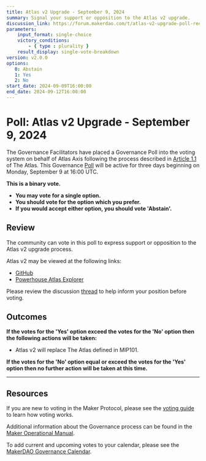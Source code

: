 ```yaml
---
title: Atlas v2 Upgrade - September 9, 2024
summary: Signal your support or opposition to the Atlas v2 upgrade.
discussion_link: https://forum.makerdao.com/t/atlas-v2-upgrade-poll-request/25010
parameters:
    input_format: single-choice
    victory_conditions:
        - { type : plurality }
    result_display: single-vote-breakdown
version: v2.0.0
options:
   0: Abstain
   1: Yes
   2: No
start_date: 2024-09-09T16:00:00
end_date: 2024-09-12T16:00:00
---
```


# Poll: Atlas v2 Upgrade - September 9, 2024

The Governance Facilitators have placed a Governance Poll into the voting system on behalf of Atlas Axis following the process described in [Article 1.1](https://mips.makerdao.com/mips/details/MIP101#1-1-atlas-v2-upgrade-process) of The Atlas. This Governance [Poll](https://manual.makerdao.com/governance/governance-cycle/weekly-governance-cycle#weekly-governance-cycle-definitions-mip16c1) will be active for three days beginning on Monday, September 9 at 16:00 UTC.

**This is a binary vote.**
- **You may vote for a single option.**
- **You should vote for the option which you prefer.**
- **If you would accept either option, you should vote 'Abstain'.**

## Review

The community can vote in this poll to express support or opposition to the Atlas v2 upgrade process.

Atlas v2 may be viewed at the following links:
- [GitHub](https://github.com/makerdao/next-gen-atlas)
- [Powerhouse Atlas Explorer](https://sky-atlas.powerhouse.io/)

Please review the discussion [thread](https://forum.makerdao.com/t/atlas-v2-upgrade-poll-request/25010) to help inform your position before voting.

## Outcomes

**If the votes for the 'Yes' option exceed the votes for the 'No' option then the following actions will be taken:**
* Atlas v2 will replace The Atlas defined in MIP101.

**If the votes for the 'No' option equal or exceed the votes for the 'Yes' option then no further action will be taken at this time.**

---

## Resources

If you are new to voting in the Maker Protocol, please see the [voting guide](https://manual.makerdao.com/governance/voting-in-makerdao/on-chain-governance) to learn how voting works.

Additional information about the Governance process can be found in the [Maker Operational Manual](https://manual.makerdao.com).

To add current and upcoming votes to your calendar, please see the [MakerDAO Governance Calendar](https://manual.makerdao.com/makerdao/calendars/governance-calendar).
